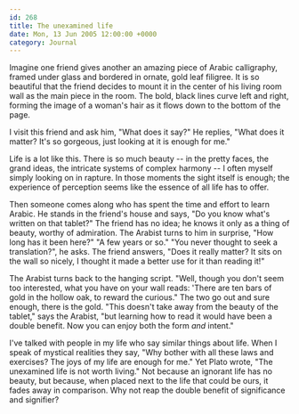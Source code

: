 ```yaml
---
id: 268
title: The unexamined life
date: Mon, 13 Jun 2005 12:00:00 +0000
category: Journal
---
```


Imagine one friend gives another an amazing piece of Arabic calligraphy,
framed under glass and bordered in ornate, gold leaf filigree.  It is so
beautiful that the friend decides to mount it in the center of his
living room wall as the main piece in the room.  The bold, black lines
curve left and right, forming the image of a woman's hair as it flows
down to the bottom of the page.

I visit this friend and ask him, "What does it say?"  He replies, "What
does it matter?  It's so gorgeous, just looking at it is enough for me."

Life is a lot like this.  There is so much beauty -- in the pretty
faces, the grand ideas, the intricate systems of complex harmony -- I
often myself simply looking on in rapture.  In those moments the sight
itself is enough; the experience of perception seems like the essence of
all life has to offer.

Then someone comes along who has spent the time and effort to learn
Arabic.  He stands in the friend's house and says, "Do you know what's
written on that tablet?"  The friend has no idea; he knows it only as a
thing of beauty, worthy of admiration.  The Arabist turns to him in
surprise, "How long has it been here?"  "A few years or so."  "You never
thought to seek a translation?", he asks.  The friend answers, "Does it
really matter?  It sits on the wall so nicely, I thought it made a
better use for it than reading it!"

The Arabist turns back to the hanging script.  "Well, though you don't
seem too interested, what you have on your wall reads: 'There are ten
bars of gold in the hollow oak, to reward the curious."  The two go out
and sure enough, there is the gold.  "This doesn't take away from the
beauty of the tablet," says the Arabist, "but learning how to read it
would have been a double benefit.  Now you can enjoy both the form *and*
intent."

I've talked with people in my life who say similar things about life.
When I speak of mystical realities they say, "Why bother with all these
laws and exercises?  The joys of my life are enough for me."  Yet Plato
wrote, "The unexamined life is not worth living."  Not because an
ignorant life has no beauty, but because, when placed next to the life
that could be ours, it fades away in comparison.  Why not reap the
double benefit of significance and signifier?



